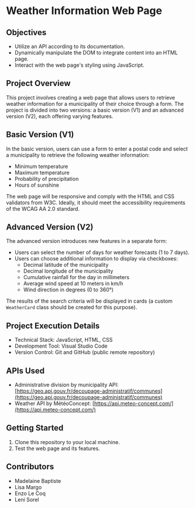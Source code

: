 # Weather Information Web Page

## Objectives
- Utilize an API according to its documentation.
- Dynamically manipulate the DOM to integrate content into an HTML page.
- Interact with the web page's styling using JavaScript.

## Project Overview
This project involves creating a web page that allows users to retrieve weather information for a municipality of their choice through a form. The project is divided into two versions: a basic version (V1) and an advanced version (V2), each offering varying features.

## Basic Version (V1)
In the basic version, users can use a form to enter a postal code and select a municipality to retrieve the following weather information:
- Minimum temperature
- Maximum temperature
- Probability of precipitation
- Hours of sunshine

The web page will be responsive and comply with the HTML and CSS validators from W3C. Ideally, it should meet the accessibility requirements of the WCAG AA 2.0 standard.

## Advanced Version (V2)
The advanced version introduces new features in a separate form:
- Users can select the number of days for weather forecasts (1 to 7 days).
- Users can choose additional information to display via checkboxes:
  - Decimal latitude of the municipality
  - Decimal longitude of the municipality
  - Cumulative rainfall for the day in millimeters
  - Average wind speed at 10 meters in km/h
  - Wind direction in degrees (0 to 360°)

The results of the search criteria will be displayed in cards (a custom `WeatherCard` class should be created for this purpose).

## Project Execution Details
- Technical Stack: JavaScript, HTML, CSS
- Development Tool: Visual Studio Code
- Version Control: Git and GitHub (public remote repository)

## APIs Used
- Administrative division by municipality API: [https://geo.api.gouv.fr/decoupage-administratif/communes](https://geo.api.gouv.fr/decoupage-administratif/communes)
- Weather API by MétéoConcept: [https://api.meteo-concept.com/](https://api.meteo-concept.com/)

## Getting Started
1. Clone this repository to your local machine.
2. Test the web page and its features.

## Contributors
- Madelaine Baptiste
- Lisa Margo
- Enzo Le Coq
- Leni Sorel
